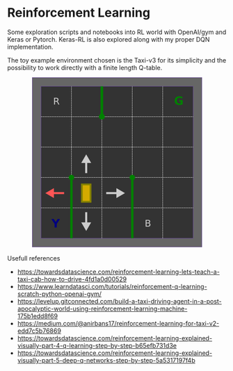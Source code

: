 # Reinforcement Learning

Some exploration scripts and notebooks into RL world with OpenAI/gym and Keras or Pytorch.
Keras-RL is also explored along with my proper DQN implementation.

The toy example environment chosen is the Taxi-v3 for its simplicity and the possibility to work directly with a finite length Q-table.

<center>
<img src="images/taxi_env.png"/>
</center>

Usefull references
* https://towardsdatascience.com/reinforcement-learning-lets-teach-a-taxi-cab-how-to-drive-4fd1a0d00529
* https://www.learndatasci.com/tutorials/reinforcement-q-learning-scratch-python-openai-gym/
* https://levelup.gitconnected.com/build-a-taxi-driving-agent-in-a-post-apocalyptic-world-using-reinforcement-learning-machine-175b1edd8f69
* https://medium.com/@anirbans17/reinforcement-learning-for-taxi-v2-edd7c5b76869
* https://towardsdatascience.com/reinforcement-learning-explained-visually-part-4-q-learning-step-by-step-b65efb731d3e
* https://towardsdatascience.com/reinforcement-learning-explained-visually-part-5-deep-q-networks-step-by-step-5a5317197f4b
